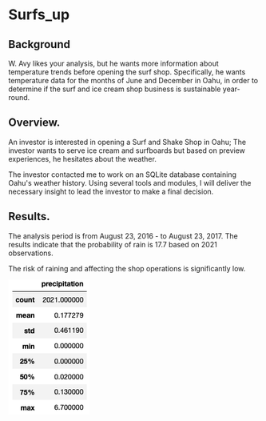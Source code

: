 # Surfs_up

## Background

W. Avy likes your analysis, but he wants more information about temperature trends before opening the surf shop. Specifically, he wants temperature data for the months of June and December in Oahu, in order to determine if the surf and ice cream shop business is sustainable year-round.

## Overview.

An investor is interested in opening a Surf and Shake Shop in Oahu; The investor wants to serve ice cream and surfboards but based on preview experiences, he hesitates about the weather. 

The investor contacted me to work on an SQLite database containing Oahu's weather history. Using several tools and modules, I will deliver the necessary insight to lead the investor to make a final decision.

## Results.

The analysis period is from August 23, 2016 - to August 23, 2017. The results indicate that the probability of rain is 17.7 based on 2021 observations.

The risk of raining and affecting the shop operations is significantly low.

![Chart1](Chart1.png)


